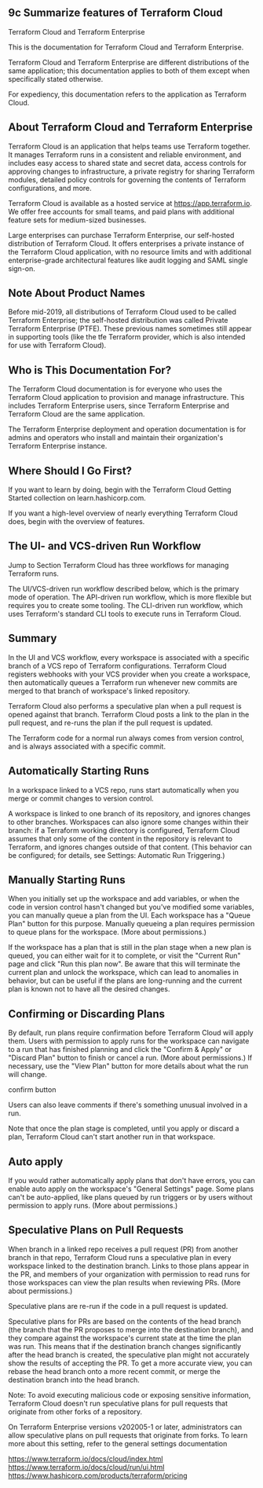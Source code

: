 ## 9c Summarize features of Terraform Cloud

Terraform Cloud and Terraform Enterprise

This is the documentation for Terraform Cloud and Terraform Enterprise.

Terraform Cloud and Terraform Enterprise are different distributions of the same application; this documentation applies to both of them except when specifically stated otherwise.

For expediency, this documentation refers to the application as Terraform Cloud.

## About Terraform Cloud and Terraform Enterprise
Terraform Cloud is an application that helps teams use Terraform together. It manages Terraform runs in a consistent and reliable environment, and includes easy access to shared state and secret data, access controls for approving changes to infrastructure, a private registry for sharing Terraform modules, detailed policy controls for governing the contents of Terraform configurations, and more.

Terraform Cloud is available as a hosted service at https://app.terraform.io. We offer free accounts for small teams, and paid plans with additional feature sets for medium-sized businesses.

Large enterprises can purchase Terraform Enterprise, our self-hosted distribution of Terraform Cloud. It offers enterprises a private instance of the Terraform Cloud application, with no resource limits and with additional enterprise-grade architectural features like audit logging and SAML single sign-on.

## Note About Product Names
Before mid-2019, all distributions of Terraform Cloud used to be called Terraform Enterprise; the self-hosted distribution was called Private Terraform Enterprise (PTFE). These previous names sometimes still appear in supporting tools (like the tfe Terraform provider, which is also intended for use with Terraform Cloud).

## Who is This Documentation For?
The Terraform Cloud documentation is for everyone who uses the Terraform Cloud application to provision and manage infrastructure. This includes Terraform Enterprise users, since Terraform Enterprise and Terraform Cloud are the same application.

The Terraform Enterprise deployment and operation documentation is for admins and operators who install and maintain their organization's Terraform Enterprise instance.

## Where Should I Go First?
If you want to learn by doing, begin with the Terraform Cloud Getting Started collection on learn.hashicorp.com.

If you want a high-level overview of nearly everything Terraform Cloud does, begin with the overview of features.

## The UI- and VCS-driven Run Workflow
Jump to Section
Terraform Cloud has three workflows for managing Terraform runs.

The UI/VCS-driven run workflow described below, which is the primary mode of operation.
The API-driven run workflow, which is more flexible but requires you to create some tooling.
The CLI-driven run workflow, which uses Terraform's standard CLI tools to execute runs in Terraform Cloud.

## Summary
In the UI and VCS workflow, every workspace is associated with a specific branch of a VCS repo of Terraform configurations. Terraform Cloud registers webhooks with your VCS provider when you create a workspace, then automatically queues a Terraform run whenever new commits are merged to that branch of workspace's linked repository.

Terraform Cloud also performs a speculative plan when a pull request is opened against that branch. Terraform Cloud posts a link to the plan in the pull request, and re-runs the plan if the pull request is updated.

The Terraform code for a normal run always comes from version control, and is always associated with a specific commit.

## Automatically Starting Runs
In a workspace linked to a VCS repo, runs start automatically when you merge or commit changes to version control.

A workspace is linked to one branch of its repository, and ignores changes to other branches. Workspaces can also ignore some changes within their branch: if a Terraform working directory is configured, Terraform Cloud assumes that only some of the content in the repository is relevant to Terraform, and ignores changes outside of that content. (This behavior can be configured; for details, see Settings: Automatic Run Triggering.)

## Manually Starting Runs
When you initially set up the workspace and add variables, or when the code in version control hasn't changed but you've modified some variables, you can manually queue a plan from the UI. Each workspace has a "Queue Plan" button for this purpose. Manually queueing a plan requires permission to queue plans for the workspace. (More about permissions.)

If the workspace has a plan that is still in the plan stage when a new plan is queued, you can either wait for it to complete, or visit the "Current Run" page and click "Run this plan now". Be aware that this will terminate the current plan and unlock the workspace, which can lead to anomalies in behavior, but can be useful if the plans are long-running and the current plan is known not to have all the desired changes.

## Confirming or Discarding Plans
By default, run plans require confirmation before Terraform Cloud will apply them. Users with permission to apply runs for the workspace can navigate to a run that has finished planning and click the "Confirm & Apply" or "Discard Plan" button to finish or cancel a run. (More about permissions.) If necessary, use the "View Plan" button for more details about what the run will change.

confirm button

Users can also leave comments if there's something unusual involved in a run.

Note that once the plan stage is completed, until you apply or discard a plan, Terraform Cloud can't start another run in that workspace.

## Auto apply
If you would rather automatically apply plans that don't have errors, you can enable auto apply on the workspace's "General Settings" page. Some plans can't be auto-applied, like plans queued by run triggers or by users without permission to apply runs. (More about permissions.)

## Speculative Plans on Pull Requests
When branch in a linked repo receives a pull request (PR) from another branch in that repo, Terraform Cloud runs a speculative plan in every workspace linked to the destination branch. Links to those plans appear in the PR, and members of your organization with permission to read runs for those workspaces can view the plan results when reviewing PRs. (More about permissions.)

Speculative plans are re-run if the code in a pull request is updated.

Speculative plans for PRs are based on the contents of the head branch (the branch that the PR proposes to merge into the destination branch), and they compare against the workspace's current state at the time the plan was run. This means that if the destination branch changes significantly after the head branch is created, the speculative plan might not accurately show the results of accepting the PR. To get a more accurate view, you can rebase the head branch onto a more recent commit, or merge the destination branch into the head branch.

Note: To avoid executing malicious code or exposing sensitive information, Terraform Cloud doesn't run speculative plans for pull requests that originate from other forks of a repository.

On Terraform Enterprise versions v202005-1 or later, administrators can allow speculative plans on pull requests that originate from forks. To learn more about this setting, refer to the general settings documentation





https://www.terraform.io/docs/cloud/index.html
https://www.terraform.io/docs/cloud/run/ui.html
https://www.hashicorp.com/products/terraform/pricing